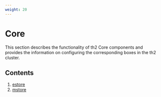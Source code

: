 ```yaml
---
weight: 20
---
```


# Core

This section describes the functionality of th2 <term term="core">Core</term> components and provides the information on configuring the corresponding boxes in the th2 cluster. 
<!--more-->

## Contents
1. [estore](core/th2-estore)
2. [mstore](core/th2-mstore)

